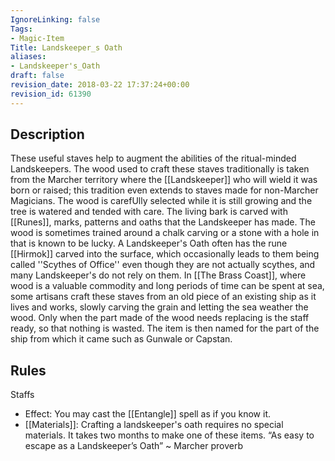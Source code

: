 ```yaml
---
IgnoreLinking: false
Tags:
- Magic-Item
Title: Landskeeper_s Oath
aliases:
- Landskeeper's_Oath
draft: false
revision_date: 2018-03-22 17:37:24+00:00
revision_id: 61390
---
```


## Description
These useful staves help to augment the abilities of the ritual-minded Landskeepers. The wood used to craft these staves traditionally is taken from the Marcher territory where the [[Landskeeper]] who will wield it was born or raised; this tradition even extends to staves made for non-Marcher Magicians. The wood is carefUlly selected while it is still growing and the tree is watered and tended with care. The living bark is carved with [[Runes]], marks, patterns and oaths that the Landskeeper has made. The wood is sometimes trained around a chalk carving or a stone with a hole in that is known to be lucky.
A Landskeeper's Oath often has the rune [[Hirmok]] carved into the surface, which occasionally leads to them being called ''Scythes of Office'' even though they are not actually scythes, and many Landskeeper's do not rely on them.
In [[The Brass Coast]], where wood is a valuable commodity and long periods of time can be spent at sea, some artisans craft these staves from an old piece of an existing ship as it lives and works, slowly carving the grain and letting the sea weather the wood. Only when the part made of the wood needs replacing is the staff ready, so that nothing is wasted. The item is then named for the part of the ship from which it came such as Gunwale or Capstan.
## Rules
Staffs
* Effect: You may cast the [[Entangle]] spell as if you know it.
* [[Materials]]: Crafting a landskeeper's oath requires no special materials. It takes two months to make one of these items.
“As easy to escape as a Landskeeper’s Oath” ~ Marcher proverb